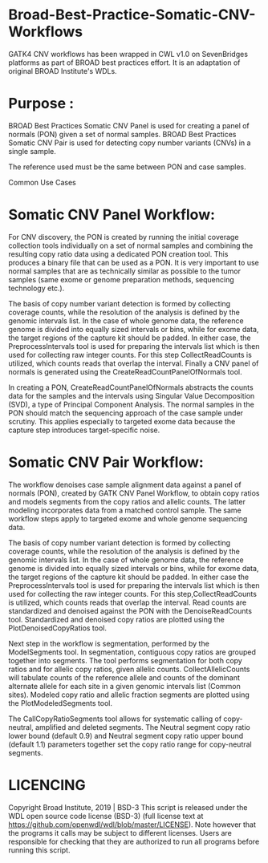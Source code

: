 # Broad-Best-Practice-Somatic-CNV-Workflows

GATK4 CNV workflows has been wrapped in CWL v1.0 on SevenBridges platforms as part of BROAD best practices effort. It is an adaptation of original BROAD Institute's WDLs.

# Purpose :

BROAD Best Practices Somatic CNV Panel is used for creating a panel of normals (PON) given a set of normal samples.
BROAD Best Practices Somatic CNV Pair is used for detecting copy number variants (CNVs) in a single sample.

The reference used must be the same between PON and case samples.

Common Use Cases

# Somatic CNV Panel Workflow:

For CNV discovery, the PON is created by running the initial coverage collection tools individually on a set of normal samples and combining the resulting copy ratio data using a dedicated PON creation tool. This produces a binary file that can be used as a PON. It is very important to use normal samples that are as technically similar as possible to the tumor samples (same exome or genome preparation methods, sequencing technology etc.).

The basis of copy number variant detection is formed by collecting coverage counts, while the resolution of the analysis is defined by the genomic intervals list. In the case of whole genome data, the reference genome is divided into equally sized intervals or bins, while for exome data, the target regions of the capture kit should be padded. In either case, the PreprocessIntervals tool is used for preparing the intervals list which is then used for collecting raw integer counts. For this step CollectReadCounts is utilized, which counts reads that overlap the interval. Finally a CNV panel of normals is generated using the CreateReadCountPanelOfNormals tool.

In creating a PON, CreateReadCountPanelOfNormals abstracts the counts data for the samples and the intervals using Singular Value Decomposition (SVD), a type of Principal Component Analysis. The normal samples in the PON should match the sequencing approach of the case sample under scrutiny. This applies especially to targeted exome data because the capture step introduces target-specific noise.

# Somatic CNV Pair Workflow:

The workflow denoises case sample alignment data against a panel of normals (PON), created by GATK CNV Panel Workflow, to obtain copy ratios and models segments from the copy ratios and allelic counts. The latter modeling incorporates data from a matched control sample. The same workflow steps apply to targeted exome and whole genome sequencing data.

The basis of copy number variant detection is formed by collecting coverage counts, while the resolution of the analysis is defined by the genomic intervals list. In the case of whole genome data, the reference genome is divided into equally sized intervals or bins, while for exome data, the target regions of the capture kit should be padded. In either case the PreprocessIntervals tool is used for preparing the intervals list which is then used for collecting the raw integer counts. For this step,CollectReadCounts is utilized, which counts reads that overlap the interval. Read counts are standardized and denoised against the PON with the DenoiseReadCounts tool. Standardized and denoised copy ratios are plotted using the PlotDenoisedCopyRatios tool.

Next step in the workflow is segmentation, performed by the ModelSegments tool. In segmentation, contiguous copy ratios are grouped together into segments. The tool performs segmentation for both copy ratios and for allelic copy ratios, given allelic counts. CollectAllelicCounts will tabulate counts of the reference allele and counts of the dominant alternate allele for each site in a given genomic intervals list (Common sites). Modeled copy ratio and allelic fraction segments are plotted using the PlotModeledSegments tool.

The CallCopyRatioSegments tool allows for systematic calling of copy-neutral, amplified and deleted segments. The Neutral segment copy ratio lower bound (default 0.9) and Neutral segment copy ratio upper bound (default 1.1) parameters together set the copy ratio range for copy-neutral segments.

# LICENCING

Copyright Broad Institute, 2019 | BSD-3 This script is released under the WDL open source code license (BSD-3) (full license text at https://github.com/openwdl/wdl/blob/master/LICENSE). Note however that the programs it calls may be subject to different licenses. Users are responsible for checking that they are authorized to run all programs before running this script.
